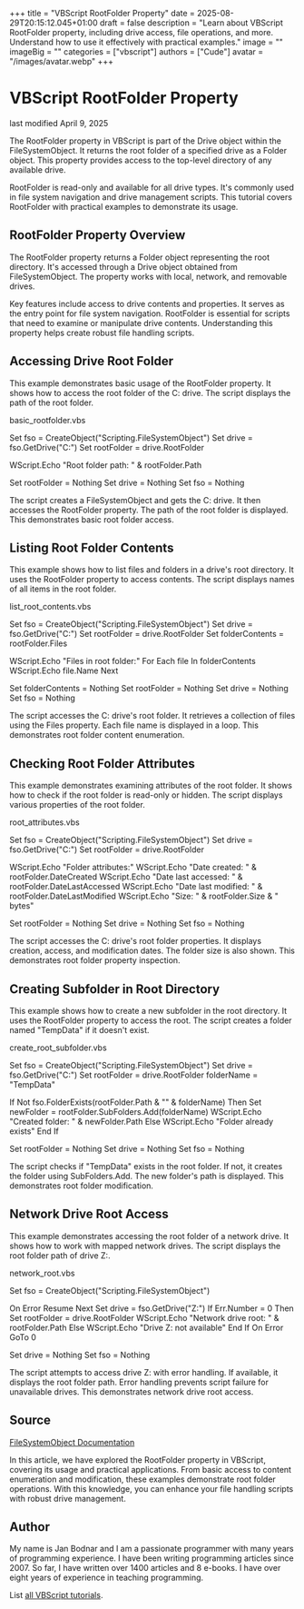 +++
title = "VBScript RootFolder Property"
date = 2025-08-29T20:15:12.045+01:00
draft = false
description = "Learn about VBScript RootFolder property, including drive access, file operations, and more. Understand how to use it effectively with practical examples."
image = ""
imageBig = ""
categories = ["vbscript"]
authors = ["Cude"]
avatar = "/images/avatar.webp"
+++

# VBScript RootFolder Property

last modified April 9, 2025

The RootFolder property in VBScript is part of the
Drive object within the FileSystemObject. It returns
the root folder of a specified drive as a Folder object. This
property provides access to the top-level directory of any available drive.

RootFolder is read-only and available for all drive types. It's
commonly used in file system navigation and drive management scripts. This
tutorial covers RootFolder with practical examples to demonstrate
its usage.

## RootFolder Property Overview

The RootFolder property returns a Folder object
representing the root directory. It's accessed through a Drive
object obtained from FileSystemObject. The property works with
local, network, and removable drives.

Key features include access to drive contents and properties. It serves as the
entry point for file system navigation. RootFolder is essential for
scripts that need to examine or manipulate drive contents. Understanding this
property helps create robust file handling scripts.

## Accessing Drive Root Folder

This example demonstrates basic usage of the RootFolder property.
It shows how to access the root folder of the C: drive. The script displays the
path of the root folder.

basic_rootfolder.vbs
  

Set fso = CreateObject("Scripting.FileSystemObject")
Set drive = fso.GetDrive("C:")
Set rootFolder = drive.RootFolder

WScript.Echo "Root folder path: " &amp; rootFolder.Path

Set rootFolder = Nothing
Set drive = Nothing
Set fso = Nothing

The script creates a FileSystemObject and gets the C: drive. It
then accesses the RootFolder property. The path of the root folder
is displayed. This demonstrates basic root folder access.

## Listing Root Folder Contents

This example shows how to list files and folders in a drive's root directory.
It uses the RootFolder property to access contents. The script
displays names of all items in the root folder.

list_root_contents.vbs
  

Set fso = CreateObject("Scripting.FileSystemObject")
Set drive = fso.GetDrive("C:")
Set rootFolder = drive.RootFolder
Set folderContents = rootFolder.Files

WScript.Echo "Files in root folder:"
For Each file In folderContents
    WScript.Echo file.Name
Next

Set folderContents = Nothing
Set rootFolder = Nothing
Set drive = Nothing
Set fso = Nothing

The script accesses the C: drive's root folder. It retrieves a collection of
files using the Files property. Each file name is displayed in a
loop. This demonstrates root folder content enumeration.

## Checking Root Folder Attributes

This example demonstrates examining attributes of the root folder. It shows how
to check if the root folder is read-only or hidden. The script displays various
properties of the root folder.

root_attributes.vbs
  

Set fso = CreateObject("Scripting.FileSystemObject")
Set drive = fso.GetDrive("C:")
Set rootFolder = drive.RootFolder

WScript.Echo "Folder attributes:"
WScript.Echo "Date created: " &amp; rootFolder.DateCreated
WScript.Echo "Date last accessed: " &amp; rootFolder.DateLastAccessed
WScript.Echo "Date last modified: " &amp; rootFolder.DateLastModified
WScript.Echo "Size: " &amp; rootFolder.Size &amp; " bytes"

Set rootFolder = Nothing
Set drive = Nothing
Set fso = Nothing

The script accesses the C: drive's root folder properties. It displays creation,
access, and modification dates. The folder size is also shown. This demonstrates
root folder property inspection.

## Creating Subfolder in Root Directory

This example shows how to create a new subfolder in the root directory. It uses
the RootFolder property to access the root. The script creates a
folder named "TempData" if it doesn't exist.

create_root_subfolder.vbs
  

Set fso = CreateObject("Scripting.FileSystemObject")
Set drive = fso.GetDrive("C:")
Set rootFolder = drive.RootFolder
folderName = "TempData"

If Not fso.FolderExists(rootFolder.Path &amp; "\" &amp; folderName) Then
    Set newFolder = rootFolder.SubFolders.Add(folderName)
    WScript.Echo "Created folder: " &amp; newFolder.Path
Else
    WScript.Echo "Folder already exists"
End If

Set rootFolder = Nothing
Set drive = Nothing
Set fso = Nothing

The script checks if "TempData" exists in the root folder. If not, it creates
the folder using SubFolders.Add. The new folder's path is displayed.
This demonstrates root folder modification.

## Network Drive Root Access

This example demonstrates accessing the root folder of a network drive. It shows
how to work with mapped network drives. The script displays the root folder path
of drive Z:.

network_root.vbs
  

Set fso = CreateObject("Scripting.FileSystemObject")

On Error Resume Next
Set drive = fso.GetDrive("Z:")
If Err.Number = 0 Then
    Set rootFolder = drive.RootFolder
    WScript.Echo "Network drive root: " &amp; rootFolder.Path
Else
    WScript.Echo "Drive Z: not available"
End If
On Error GoTo 0

Set drive = Nothing
Set fso = Nothing

The script attempts to access drive Z: with error handling. If available, it
displays the root folder path. Error handling prevents script failure for
unavailable drives. This demonstrates network drive root access.

## Source

[FileSystemObject Documentation](https://learn.microsoft.com/en-us/previous-versions/windows/internet-explorer/ie-developer/scripting-articles/6kxy1a51(v=vs.84))

In this article, we have explored the RootFolder property in
VBScript, covering its usage and practical applications. From basic access to
content enumeration and modification, these examples demonstrate root folder
operations. With this knowledge, you can enhance your file handling scripts with
robust drive management.

## Author

My name is Jan Bodnar and I am a passionate programmer with many years of
programming experience. I have been writing programming articles since 2007. So
far, I have written over 1400 articles and 8 e-books. I have over eight years of
experience in teaching programming.

List [all VBScript tutorials](/vbscript/).